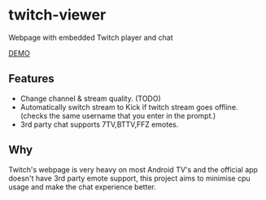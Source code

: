 # twitch-viewer
Webpage with embedded Twitch player and chat

[DEMO](https://twitch-viewer-demo.netlify.app/)

## Features

- Change channel & stream quality. (TODO)
- Automatically switch stream to Kick if twitch stream goes offline. (checks the same username that you enter in the prompt.)
- 3rd party chat supports 7TV,BTTV,FFZ emotes.
## Why

Twitch's webpage is very heavy on most Android TV's and the official app doesn't have 3rd party emote support, this project aims to minimise cpu usage and make the chat experience better. 